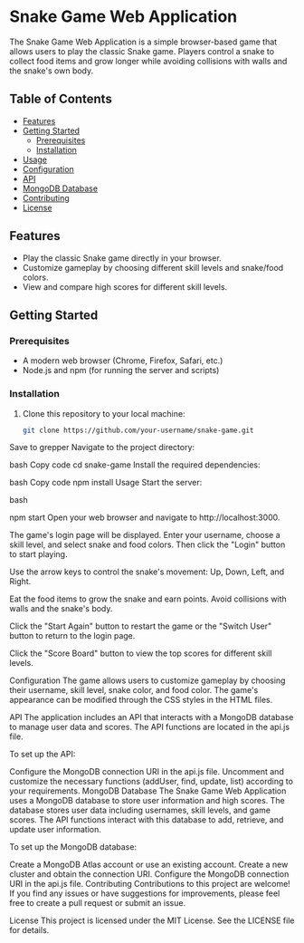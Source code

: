 # Snake Game Web Application

The Snake Game Web Application is a simple browser-based game that allows users to play the classic Snake game. Players control a snake to collect food items and grow longer while avoiding collisions with walls and the snake's own body.

## Table of Contents

- [Features](#features)
- [Getting Started](#getting-started)
  - [Prerequisites](#prerequisites)
  - [Installation](#installation)
- [Usage](#usage)
- [Configuration](#configuration)
- [API](#api)
- [MongoDB Database](#mongodb-database)
- [Contributing](#contributing)
- [License](#license)

## Features

- Play the classic Snake game directly in your browser.
- Customize gameplay by choosing different skill levels and snake/food colors.
- View and compare high scores for different skill levels.

## Getting Started

### Prerequisites

- A modern web browser (Chrome, Firefox, Safari, etc.)
- Node.js and npm (for running the server and scripts)

### Installation

1. Clone this repository to your local machine:

   ```bash
   git clone https://github.com/your-username/snake-game.git
Save to grepper
Navigate to the project directory:

bash
Copy code
cd snake-game
Install the required dependencies:

bash
Copy code
npm install
Usage
Start the server:

bash

npm start
Open your web browser and navigate to http://localhost:3000.

The game's login page will be displayed. Enter your username, choose a skill level, and select snake and food colors. Then click the "Login" button to start playing.

Use the arrow keys to control the snake's movement: Up, Down, Left, and Right.

Eat the food items to grow the snake and earn points. Avoid collisions with walls and the snake's body.

Click the "Start Again" button to restart the game or the "Switch User" button to return to the login page.

Click the "Score Board" button to view the top scores for different skill levels.

Configuration
The game allows users to customize gameplay by choosing their username, skill level, snake color, and food color. The game's appearance can be modified through the CSS styles in the HTML files.

API
The application includes an API that interacts with a MongoDB database to manage user data and scores. The API functions are located in the api.js file.

To set up the API:

Configure the MongoDB connection URI in the api.js file.
Uncomment and customize the necessary functions (addUser, find, update, list) according to your requirements.
MongoDB Database
The Snake Game Web Application uses a MongoDB database to store user information and high scores. The database stores user data including usernames, skill levels, and game scores. The API functions interact with this database to add, retrieve, and update user information.

To set up the MongoDB database:

Create a MongoDB Atlas account or use an existing account.
Create a new cluster and obtain the connection URI.
Configure the MongoDB connection URI in the api.js file.
Contributing
Contributions to this project are welcome! If you find any issues or have suggestions for improvements, please feel free to create a pull request or submit an issue.

License
This project is licensed under the MIT License. See the LICENSE file for details.
